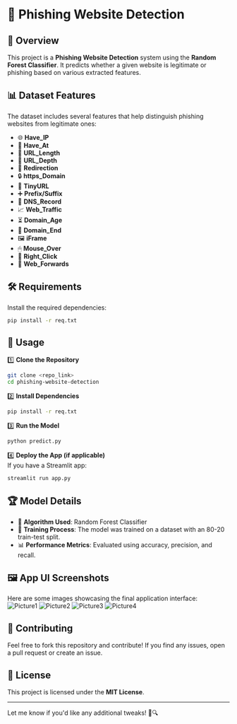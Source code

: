 
# 🔐 Phishing Website Detection  

## 📌 Overview  
This project is a **Phishing Website Detection** system using the **Random Forest Classifier**. It predicts whether a given website is legitimate or phishing based on various extracted features.  

## 📊 Dataset Features  
The dataset includes several features that help distinguish phishing websites from legitimate ones:  

- 🌐 **Have_IP**  
- 📧 **Have_At**  
- 🔗 **URL_Length**  
- 📏 **URL_Depth**  
- 🔄 **Redirection**  
- 🔒 **https_Domain**  
- 🔽 **TinyURL**  
- ➕ **Prefix/Suffix**  
- 📡 **DNS_Record**  
- 📈 **Web_Traffic**  
- ⏳ **Domain_Age**  
- 📆 **Domain_End**  
- 🖼 **iFrame**  
- 🖱 **Mouse_Over**  
- 🛑 **Right_Click**  
- 🚀 **Web_Forwards**  

## 🛠 Requirements  
Install the required dependencies:  
```bash
pip install -r req.txt
```

## 🚀 Usage  

1️⃣ **Clone the Repository**  
```bash
git clone <repo_link>
cd phishing-website-detection
```

2️⃣ **Install Dependencies**  
```bash
pip install -r req.txt
```

3️⃣ **Run the Model**  
```python
python predict.py
```

4️⃣ **Deploy the App (if applicable)**  
If you have a Streamlit app:  
```bash
streamlit run app.py
```

## 🏆 Model Details  
- 🤖 **Algorithm Used**: Random Forest Classifier  
- 🎯 **Training Process**: The model was trained on a dataset with an 80-20 train-test split.  
- 📊 **Performance Metrics**: Evaluated using accuracy, precision, and recall.  

## 🖼 App UI Screenshots  
Here are some images showcasing the final application interface:  
![Picture1](https://github.com/user-attachments/assets/d8b3bd91-bdfa-4861-8dae-c1228bae9b30)
![Picture2](https://github.com/user-attachments/assets/9031db85-58b2-4ae3-8a69-e9ac702b9918)
![Picture3](https://github.com/user-attachments/assets/84cf7830-93da-4c83-a351-ec5fe3a924bf)
![Picture4](https://github.com/user-attachments/assets/5aaaa3e4-ba54-4da7-ae91-eaa04e9d8133)

## 🤝 Contributing  
Feel free to fork this repository and contribute! If you find any issues, open a pull request or create an issue.  

## 📜 License  
This project is licensed under the **MIT License**.  

---

Let me know if you'd like any additional tweaks! 🚀🔍
